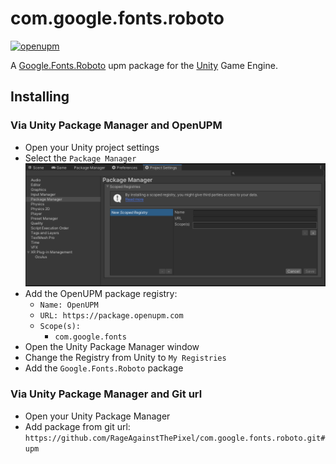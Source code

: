 # com.google.fonts.roboto

[![openupm](https://img.shields.io/npm/v/com.google.fonts.roboto?label=openupm&registry_uri=https://package.openupm.com)](https://openupm.com/packages/com.google.fonts.roboto/)

A [Google.Fonts.Roboto](https://fonts.google.com/specimen/Roboto) upm package for the [Unity](https://unity.com/) Game Engine.

## Installing

### Via Unity Package Manager and OpenUPM

- Open your Unity project settings
- Select the `Package Manager`
![scoped-registries](Google.Fonts.Roboto/Packages/com.google.fonts.roboto/Documentation~/images/package-manager-scopes.png)
- Add the OpenUPM package registry:
  - `Name: OpenUPM`
  - `URL: https://package.openupm.com`
  - `Scope(s):`
    - `com.google.fonts`
- Open the Unity Package Manager window
- Change the Registry from Unity to `My Registries`
- Add the `Google.Fonts.Roboto` package

### Via Unity Package Manager and Git url

- Open your Unity Package Manager
- Add package from git url: `https://github.com/RageAgainstThePixel/com.google.fonts.roboto.git#upm`
